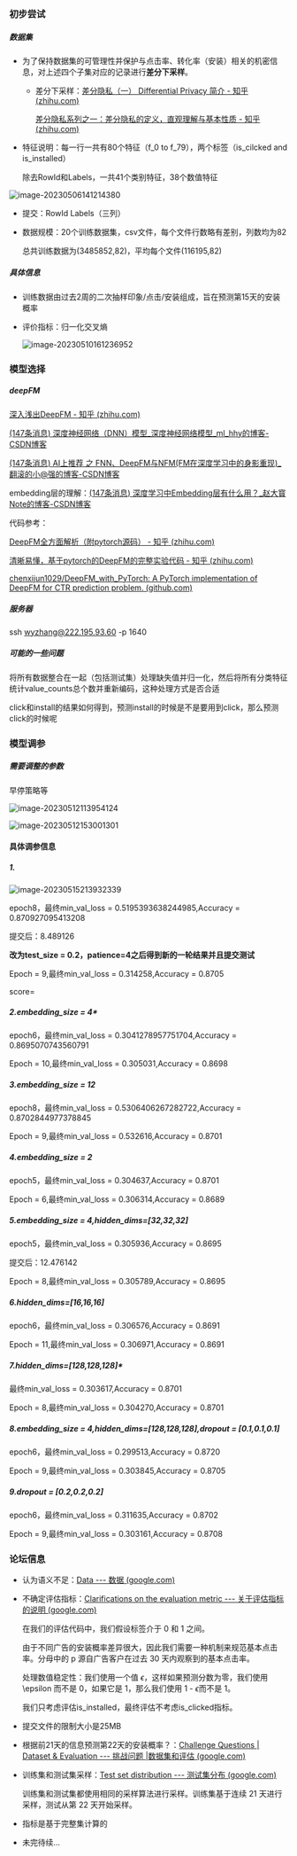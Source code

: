 ### 初步尝试

##### 数据集

- 为了保持数据集的可管理性并保护与点击率、转化率（安装）相关的机密信息，对上述四个子集对应的记录进行**差分下采样**。

  - 差分下采样：[差分隐私（一） Differential Privacy 简介 - 知乎 (zhihu.com)](https://zhuanlan.zhihu.com/p/139114240)	

    [差分隐私系列之一：差分隐私的定义，直观理解与基本性质 - 知乎 (zhihu.com)](https://zhuanlan.zhihu.com/p/438141845)

- 特征说明：每一行一共有80个特征（f_0 to f_79），两个标签（is_cilcked and is_installed）

  除去RowId和Labels，一共41个类别特征，38个数值特征

![image-20230506141214380](C:\Users\Sondery\AppData\Roaming\Typora\typora-user-images\image-20230506141214380.png)

- 提交：RowId Labels（三列）

- 数据规模：20个训练数据集，csv文件，每个文件行数略有差别，列数均为82

  总共训练数据为(3485852,82)，平均每个文件(116195,82)

##### 具体信息

- 训练数据由过去2周的二次抽样印象/点击/安装组成，旨在预测第15天的安装概率

- 评价指标：归一化交叉熵

  ![image-20230510161236952](C:\Users\Sondery\AppData\Roaming\Typora\typora-user-images\image-20230510161236952.png)

### 模型选择

##### deepFM

[深入浅出DeepFM - 知乎 (zhihu.com)](https://zhuanlan.zhihu.com/p/248895172)

[(147条消息) 深度神经网络（DNN）模型_深度神经网络模型_ml_hhy的博客-CSDN博客](https://blog.csdn.net/ghj786110/article/details/103087231)

[(147条消息) AI上推荐 之 FNN、DeepFM与NFM(FM在深度学习中的身影重现)_翻滚的小@强的博客-CSDN博客](https://blog.csdn.net/wuzhongqiang/article/details/109532267)

embedding层的理解：[(147条消息) 深度学习中Embedding层有什么用？_赵大寳Note的博客-CSDN博客](https://blog.csdn.net/u010412858/article/details/77848878)

代码参考：

[DeepFM全方面解析（附pytorch源码） - 知乎 (zhihu.com)](https://zhuanlan.zhihu.com/p/84526966)

[清晰易懂，基于pytorch的DeepFM的完整实验代码 - 知乎 (zhihu.com)](https://zhuanlan.zhihu.com/p/332786045)

[chenxijun1029/DeepFM_with_PyTorch: A PyTorch implementation of DeepFM for CTR prediction problem. (github.com)](https://github.com/chenxijun1029/DeepFM_with_PyTorch)

##### 服务器

ssh wyzhang@222.195.93.60 -p 1640

##### 可能的一些问题

将所有数据整合在一起（包括测试集）处理缺失值并归一化，然后将所有分类特征统计value_counts总个数并重新编码，这种处理方式是否合适

click和install的结果如何得到，预测install的时候是不是要用到click，那么预测click的时候呢

### 模型调参

##### 需要调整的参数

早停策略等

![image-20230512113954124](C:\Users\Sondery\AppData\Roaming\Typora\typora-user-images\image-20230512113954124.png)

![image-20230512153001301](C:\Users\Sondery\AppData\Roaming\Typora\typora-user-images\image-20230512153001301.png)

#### 具体调参信息

##### 1.

![image-20230515213932339](C:\Users\Sondery\AppData\Roaming\Typora\typora-user-images\image-20230515213932339.png)

epoch8，最终min_val_loss = 0.5195393638244985,Accuracy = 0.870927095413208

提交后：8.489126

**改为test_size = 0.2，patience=4之后得到新的一轮结果并且提交测试**

Epoch = 9,最终min_val_loss = 0.314258,Accuracy = 0.8705

score=

##### 2.embedding_size = 4*

epoch6，最终min_val_loss = 0.3041278957751704,Accuracy = 0.8695070743560791



Epoch = 10,最终min_val_loss = 0.305031,Accuracy = 0.8698

##### 3.embedding_size = 12

epoch8，最终min_val_loss = 0.5306406267282722,Accuracy = 0.8702844977378845



Epoch = 9,最终min_val_loss = 0.532616,Accuracy = 0.8701

##### 4.embedding_size = 2

epoch5，最终min_val_loss = 0.304637,Accuracy = 0.8701



Epoch = 6,最终min_val_loss = 0.306314,Accuracy = 0.8689

##### 5.embedding_size = 4,hidden_dims=[32,32,32]

epoch5，最终min_val_loss = 0.305936,Accuracy = 0.8695

提交后：12.476142



Epoch = 8,最终min_val_loss = 0.305789,Accuracy = 0.8695

##### 6.hidden_dims=[16,16,16]

epoch6，最终min_val_loss = 0.306576,Accuracy = 0.8691



Epoch = 11,最终min_val_loss = 0.306971,Accuracy = 0.8691

##### 7.hidden_dims=[128,128,128]*

最终min_val_loss = 0.303617,Accuracy = 0.8701



Epoch = 8,最终min_val_loss = 0.304270,Accuracy = 0.8701

##### 8.embedding_size = 4,hidden_dims=[128,128,128],dropout = [0.1,0.1,0.1]

epoch6，最终min_val_loss = 0.299513,Accuracy = 0.8720



Epoch = 9,最终min_val_loss = 0.303845,Accuracy = 0.8705

##### 9.dropout = [0.2,0.2,0.2]

epoch6，最终min_val_loss = 0.311635,Accuracy = 0.8702



Epoch = 9,最终min_val_loss = 0.303161,Accuracy = 0.8708

### 论坛信息

- 认为语义不足：[Data --- 数据 (google.com)](https://groups.google.com/g/recsys2023challange/c/IEZoOfsITV4)

- 不确定评估指标：[Clarifications on the evaluation metric --- 关于评估指标的说明 (google.com)](https://groups.google.com/g/recsys2023challange/c/2cmGVj8patc)

  在我们的评估代码中，我们假设标签介于 0 和 1 之间。

  由于不同广告的安装概率差异很大，因此我们需要一种机制来规范基本点击率。分母中的 p 源自广告客户在过去 30 天内观察到的基本点击率。

  处理数值稳定性：我们使用一个值 $\epsilon$，这样如果预测分数为零，我们使用 \epsilon 而不是 0，如果它是 1，那么我们使用 1 - $\epsilon$而不是 1。

  我们只考虑评估is_installed，最终评估不考虑is_clicked指标。

- 提交文件的限制大小是25MB

- 根据前21天的信息预测第22天的安装概率？：[Challenge Questions | Dataset & Evaluation --- 挑战问题 |数据集和评估 (google.com)](https://groups.google.com/g/recsys2023challange/c/qYP5_ZeT38E)

- 训练集和测试集采样：[Test set distribution --- 测试集分布 (google.com)](https://groups.google.com/g/recsys2023challange/c/hMn4OONRKpE)

  训练集和测试集都使用相同的采样算法进行采样。训练集基于连续 21 天进行采样，测试从第 22 天开始采样。

- 指标是基于完整集计算的

- 未完待续...





